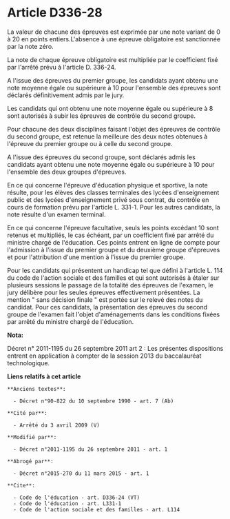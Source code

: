 # Article D336-28

La valeur de chacune des épreuves est exprimée par une note variant de 0 à 20 en points entiers.L'absence à une épreuve
obligatoire est sanctionnée par la note zéro.

La note de chaque épreuve obligatoire est multipliée par le coefficient fixé par l'arrêté prévu à l'article D. 336-24.

A l'issue des épreuves du premier groupe, les candidats ayant obtenu une note moyenne égale ou supérieure à 10 pour
l'ensemble des épreuves sont déclarés définitivement admis par le jury.

Les candidats qui ont obtenu une note moyenne égale ou supérieure à 8 sont autorisés à subir les épreuves de contrôle du
second groupe.

Pour chacune des deux disciplines faisant l'objet des épreuves de contrôle du second groupe, est retenue la meilleure des
deux notes obtenues à l'épreuve du premier groupe ou à celle du second groupe.

A l'issue des épreuves du second groupe, sont déclarés admis les candidats ayant obtenu une note moyenne égale ou supérieure
à 10 pour l'ensemble des deux groupes d'épreuves.

En ce qui concerne l'épreuve d'éducation physique et sportive, la note résulte, pour les élèves des classes terminales des
lycées d'enseignement public et des lycées d'enseignement privé sous contrat, du contrôle en cours de formation prévu par
l'article L. 331-1. Pour les autres candidats, la note résulte d'un examen terminal.

En ce qui concerne l'épreuve facultative, seuls les points excédant 10 sont retenus et multipliés, le cas échéant, par un
coefficient fixé par arrêté du ministre chargé de l'éducation. Ces points entrent en ligne de compte pour l'admission à
l'issue du premier groupe et du deuxième groupe d'épreuves et pour l'attribution d'une mention à l'issue du premier groupe.

Pour les candidats qui présentent un handicap tel que défini à l'article L. 114 du code de l'action sociale et des familles
et qui sont autorisés à étaler sur plusieurs sessions le passage de la totalité des épreuves de l'examen, le jury délibère
pour les seules épreuves effectivement présentées. La mention " sans décision finale " est portée sur le relevé des notes du
candidat. Pour ces candidats, la présentation des épreuves du second groupe de l'examen fait l'objet d'aménagements dans les
conditions fixées par arrêté du ministre chargé de l'éducation.

**Nota:**

Décret n° 2011-1195 du 26 septembre 2011 art 2 : Les présentes dispositions entrent en application à compter de la session
2013 du baccalauréat technologique.

**Liens relatifs à cet article**

	**Anciens textes**:

	  - Décret n°90-822 du 10 septembre 1990 - art. 7 (Ab)

	**Cité par**:

	  - Arrêté du 3 avril 2009 (V)

	**Modifié par**:

	  - Décret n°2011-1195 du 26 septembre 2011 - art. 1

	**Abrogé par**:

	  - Décret n°2015-270 du 11 mars 2015 - art. 1

	**Cite**:

	  - Code de l'éducation - art. D336-24 (VT)
	  - Code de l'éducation - art. L331-1
	  - Code de l'action sociale et des familles - art. L114
